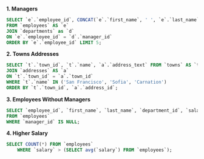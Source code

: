**1.	Managers**
``` SQL
SELECT `e`.`employee_id`, CONCAT(`e`.`first_name`, ' ', `e`.`last_name`) AS 'full_name', `d`.`department_id`, `d`.`name`
FROM `employees` AS `e`
JOIN `departments` as `d`
ON `e`.`employee_id` = `d`.`manager_id`
ORDER BY `e`.`employee_id` LIMIT 5;
```
**2.	Towns Addresses**
``` SQL
SELECT `t`.`town_id`, `t`.`name`, `a`.`address_text` FROM `towns` AS `t`
JOIN `addresses` AS `a`
ON `t`.`town_id` = `a`.`town_id`
WHERE `t`.`name` IN ('San Francisco', 'Sofia', 'Carnation')
ORDER BY `t`.`town_id`, `a`.`address_id`;
```
**3.	Employees Without Managers**
``` SQL
SELECT `employee_id`, `first_name`, `last_name`, `department_id`, `salary` 
FROM `employees`
WHERE `manager_id` IS NULL;
```
**4.	Higher Salary**
``` SQL
SELECT COUNT(*) FROM `employees`
	WHERE `salary` > (SELECT avg(`salary`) FROM `employees`);
```